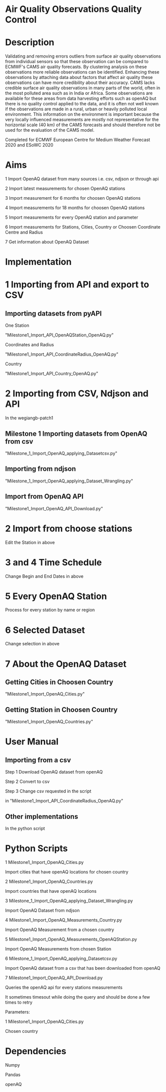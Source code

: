   
# Air Quality Observations Quality Control  

# Description

Validating and removing errors outliers from surface air quality observations from individual sensors so that these observation can be compared to ECMWF's CAMS air quality forecasts. By clustering analysis on these observations more reliable observations can be identified. Enhancing these observations by attaching data about factors that affect air quality these observations can have more credibility about their accuracy. CAMS lacks credible surface air quality observations in many parts of the world, often in the most polluted area such as in India or Africa. Some observations are available for these areas from data harvesting efforts such as openAQ but there is no quality control applied to the data, and it is often not well known if the observations are made in a rural, urban or heavily polluted local environment. This information on the environment is important because the very locally influenced measurements are mostly not representative for the horizontal scale (40 km) of the CAMS forecasts and should therefore not be used for the evaluation of the CAMS model.

Completed for ECMWF European Centre for Medium Weather Forecast 2020 
and ESoWC 2020

# Aims 

1 Import OpenAQ dataset from many sources i.e. csv, ndjson or through api 

2 Import latest measurements for chosen OpenAQ stations 

3 Import measurement for 6 months for choosen OpenAQ stations  

4 Import measurements for 18 months for choosen OpenAQ stations

5 Import measurements for every OpenAQ station and parameter

6 Import measurements for Stations, Cities, Country or Choosen Coordinate Centre and Radius

7 Get information about OpenAQ Dataset

# Implementation 

# 1 Importing from API and export to CSV 

## Importing datasets from pyAPI  

One Station

"Milestone1_Import_API_OpenAQStation_OpenAQ.py"

Coordinates and Radius 

"Milestone1_Import_API_CoordinateRadius_OpenAQ.py"

Country 

"Milestone1_Import_API_Country_OpenAQ.py"

# 2 Importing from CSV, Ndjson and API 

In the wegiangb-patch1

## Milestone 1 Importing datasets from OpenAQ from csv 

"Milestone_1_Import_OpenAQ_applying_Datasetcsv.py"

## Importing from ndjson 

"Milestone_1_Import_OpenAQ_applying_Dataset_Wrangling.py"

## Import from OpenAQ API

"Milestone1_Import_OpenAQ_API_Download.py"

# 2 Import from choose stations 

Edit the Station in above

# 3 and 4 Time Schedule 

Change Begin and End Dates in above

# 5 Every OpenAQ Station 

Process for every station by name or region

# 6 Selected Dataset 

Change selection in above 

# 7 About the OpenAQ Dataset

## Getting Cities in Choosen Country

"Milestone1_Import_OpenAQ_Cities.py"

## Getting Station in Choosen Country 

"Milestone1_Import_OpenAQ_Countries.py"


# User Manual

## Importing from a csv 

Step 1 Download OpenAQ dataset from openAQ

Step 2 Convert to csv 

Step 3 Change csv requested in the script

in "Milestone1_Import_API_CoordinateRadius_OpenAQ.py"

## Other implementations

In the python script


# Python Scripts 

1 Milestone1_Import_OpenAQ_Cities.py

Import cities that have openAQ locations for chosen country

2 Milestone1_Import_OpenAQ_Countries.py

Import countries that have openAQ locations

3 Milestone_1_Import_OpenAQ_applying_Dataset_Wrangling.py

Import OpenAQ Dataset from ndjson 

4 Milestone1_Import_OpenAQ_Measurements_Country.py

Import OpenAQ Measurement from a chosen country 

5 Milestone1_Import_OpenAQ_Measurements_OpenAQStation.py 

Import OpenAQ Measurements from chosen Station

6 Milestone_1_Import_OpenAQ_applying_Datasetcsv.py

Import OpenAQ dataset from a csv that has been downloaded from openAQ

7 Milestone1_Import_OpenAQ_API_Download.py

Queries the openAQ api for every stations measurements

It sometimes timesout while doing the query and should be done a few times to retry


Parameters: 

1 Milestone1_Import_OpenAQ_Cities.py

Chosen country


# Dependencies

Numpy 

Pandas 

openAQ
